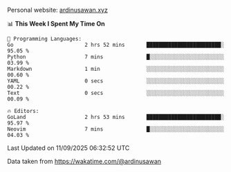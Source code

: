 Personal website: [ardinusawan.xyz](https://ardinusawan.xyz)

<!--START_SECTION:waka-->
📊 **This Week I Spent My Time On** 

```text
💬 Programming Languages: 
Go                       2 hrs 52 mins       ████████████████████████░   95.05 % 
Python                   7 mins              █░░░░░░░░░░░░░░░░░░░░░░░░   03.99 % 
Markdown                 1 min               ░░░░░░░░░░░░░░░░░░░░░░░░░   00.60 % 
YAML                     0 secs              ░░░░░░░░░░░░░░░░░░░░░░░░░   00.22 % 
Text                     0 secs              ░░░░░░░░░░░░░░░░░░░░░░░░░   00.09 % 

🔥 Editors: 
GoLand                   2 hrs 53 mins       ████████████████████████░   95.97 % 
Neovim                   7 mins              █░░░░░░░░░░░░░░░░░░░░░░░░   04.03 % 
```


 Last Updated on 11/09/2025 06:32:52 UTC
<!--END_SECTION:waka-->
Data taken from https://wakatime.com/@ardinusawan
